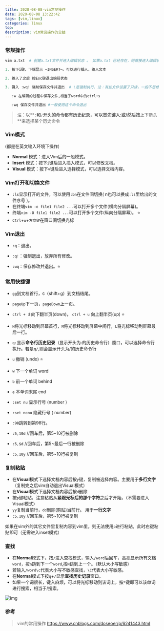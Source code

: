 ```yaml
---
title: 2020-08-08-vim常见操作
date: 2020-08-08 13:22:42
tags: [vim,linux]
categories: linux
top: 
description: vim常见操作的总结
---
```


### 常规操作

```python
vim a.txt  # 创建a.txt文件并进入编辑状态 。 如果a.txt 已经存在，则直接进入编辑状态

1. 按下i键，下端显示 –INSERT–。可以进行插入，输入文本 

2. 输入了之后 按Esc键退出编辑状态

3. 键入 :wq! 强制保存文件并退出  # !是强制执行，注：有些文件设置了只读，一般不是修改文件的，但是如果你是`							文件的owner或者root的话，通过wq!还是能保存文件退出。:wq不可以

   :w 在编辑的过程中保存文件,相当于word中的ctrl+s    

   :wq 保存文件并退出 #一般使用这个命令退出
```



> 注：以**`:`**和**`/`**开头的命令都有历史纪录，可以首先键入:或/然后按**上下箭头**来选择某个历史命令



### Vim模式

(都是在英文输入环境下操作)

- **Normal** 模式：进入Vim后的一般模式。
- **Insert** 模式：按下`i`键后进入插入模式，可以修改文档。
- **Visual** 模式：按下`v`键后进入选择模式，可以选择文档内容。



### Vim打开和切换文件

- `:ls`显示打开的文件，可以使用`:bn`在文件间切换( n也可以换成`:ls`里给出的文件序号 )。
- 在终端`vim -o file1 file2 ...`可以打开多个文件(横向分隔屏幕)。
- 终端`vim -O file1 file2 ...`可以打开多个文件(纵向分隔屏幕)。 :star:
- `Ctrl`+`w`+`方向键`在窗口间切换光标



### Vim退出

- `:q`：退出。

- `:q!`：强制退出，放弃所有修改。

- `:wq`：保存修改并退出。:star:

  

### 常用快捷键

- `gg`到文档首行，`G`（shift+g）到文档结尾。

- `pageUp`下一页，`pageDown`上一页。

-  `ctrl + d`    向下翻半页(down)， `ctrl + u`    向上翻半页(up)  :star:

- `H`将光标移动到屏幕首行，`M`将光标移动到屏幕中间行，`L`将光标移动到屏幕最后一行。

- `q:`显示**命令行历史记录**（显示开头为:的历史命令行）窗口，可以选择命令行执行。若是`q/`,则会显示开头为/的历史命令行 

- `u` 撤销  (undo) :star:

- `w`    下一个单词     word

- `b`     前一个单词     behind

- `e`    本单词末尾     end

- `:set nu`    显示行号   (number )      　

- `:set nonu`   隐藏行号   ( number)

- `:98`跳转到第98行。

- `:5,10d`    //回车后，第5~10行被删除

- `:5,$d`    //回车后，第5~最后一行被删除

- `:5,10y`    //回车后，第5~10行被复制 

  

### 复制粘贴

- 在**Visual**模式下选择文档内容后按`y`键，复制被选择内容。主要用于**多行文字**（复制完之后vim自动退出Visual模式）
- 在**Visual**模式下选择文档内容后按`d`删除
- 按`p`键粘贴，注意粘贴从**紧跟光标后的那个字符**之后才开始。（不需要进入Visual模式）
- `yy`复制当前行，`dd`删除(剪贴)当前行。 用于**一行文字**
- `:5,10y`    //回车后，第5~10行被复制 

如果在vim外的其它文件里复制内容到vim里，则无法使用`p`进行粘贴，此时右键粘贴即可（无需进入inset模式）





### 查找

- 在**Normal**模式下，按`/`进入查找模式，输入`/word`后回车，高亮显示所有文档`word`，按`n`跳到下一个`word`,按`N`跳到上一个。（默认大小写敏感）
- 若输入`/word\c`代表大小写不敏感查找，`\C`代表大小写敏感。
- 在**Normal**模式下按`q`+`/`显示**查找历史记录**窗口。
- 如果一个词很长，键入麻烦，可以将光标移动到该词上，按`*`键即可以该单词进行搜索，相当于/搜索。



![img](https://i.loli.net/2020/08/11/GZszjJB9uIUMFTq.png)



### 参考

> vim的常用操作  https://www.cnblogs.com/doseoer/p/6241443.html



